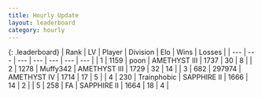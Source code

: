 ```yaml
---
title: Hourly Update
layout: leaderboard
category: hourly
---
```


{: .leaderboard}
| Rank | LV | Player | Division | Elo | Wins | Losses |
| --- | --- | --- | --- | --- | --- | --- |
| <span data-change="0">1</span> | 1159 | <span title="ID: 540690">poon</span> | AMETHYST III | <span data-change="0">1737</span> | <span data-change="2">30</span> | <span data-change="1">8</span> |
| <span data-change="0">2</span> | 1278 | <span title="ID: 720567">Muffy342</span> | AMETHYST III | <span data-change="4">1729</span> | <span data-change="1">32</span> | <span data-change="0">14</span> |
| <span data-change="0">3</span> | 682 | <span title="ID: 544038">297974</span> | AMETHYST IV | <span data-change="16">1714</span> | <span data-change="2">17</span> | <span data-change="0">5</span> |
| <span data-change="0">4</span> | 230 | <span title="ID: 744981">Trainphobic</span> | SAPPHIRE II | <span data-change="0">1666</span> | <span data-change="0">14</span> | <span data-change="0">2</span> |
| <span data-change="0">5</span> | 258 | <span title="ID: 714538">FA</span> | SAPPHIRE II | <span data-change="0">1664</span> | <span data-change="0">18</span> | <span data-change="0">4</span> |